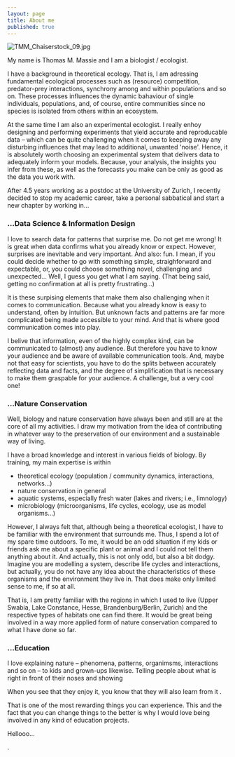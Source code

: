```yaml
---
layout: page
title: About me
published: true
---
```

![TMM_Chaiserstock_09.jpg]({{site.baseurl}}/img/TMM_Chaiserstock_09.jpg)

My name is Thomas M. Massie and I am a biologist / ecologist.

I have a background in theoretical ecology. That is, I am adressing fundamental ecological processes such as (resource) competition, predator-prey interactions, synchrony among and within populations and so on. These processes influences the dynamic bahaviour of single individuals, populations, and, of course, entire communities since no species is isolated from others within an ecosystem.  

At the same time I am also an experimental ecologist. I really enhoy designing and performing experiments that yield accurate and reproducable data – which can be quite challenging when it comes to keeping away any disturbing influences that may lead to additional, unwanted 'noise'. Hence, it is absolutely worth choosing an experimental system that delivers data to adequately inform your models. Because, your analysis, the insights you infer from these, as well as the forecasts you make can be only as good as the data you work with.  

After 4.5 years working as a postdoc at the University of Zurich, I recently decided to stop my academic career, take a personal sabbatical and start a new chapter by working in...


### ...Data Science & Information Design

I love to search data for patterns that surprise me. Do not get me wrong! It is great when data confirms what you already know or expect. However, surprises are inevitable and very important. And also: fun. I mean, if you could decide whether to go with something simple, straighforward and expectable, or, you could choose something novel, challenging and unexpected... Well, I guess you get what I am saying. (That being said, getting no confirmation at all is pretty frustrating...)  

It is these surpising elements that make them also challenging when it comes to communication. Because what you already know is easy to understand, often by intuition. But unknown facts and patterns are far more complicated being made accessible to your mind. And that is where good communication comes into play.  

I belive that information, even of the highly complex kind, can be communicated to (almost) any audience. But therefore you have to know your audience and be aware of available communication tools. And, maybe not that easy for scientists, you have to do the splits between accurately reflecting data and facts, and the degree of simplification that is necessary to make them graspable for your audience. A challenge, but a very cool one!


### ...Nature Conservation

Well, biology and nature conservation have always been and still are at the core of all my activities. I draw my motivation from the idea of contributing in whatever way to the preservation of our environment and a sustainable way of living.

I have a broad knowledge and interest in various fields of biology. By training, my main expertise is within
  * theoretical ecology (population / community dynamics, interactions, networks...)
  * nature conservation in general
  * aquatic systems, especially fresh water (lakes and rivers; i.e., limnology)
  * microbiology (microorganisms, life cycles, ecology, use as model organisms...)

However, I always felt that, although being a theoretical ecologist, I have to be familiar with the environment that surrounds me. Thus, I spend a lot of my spare time outdoors. To me, it would be an odd situation if my kids or friends ask me about a specific plant or animal and I could not tell them anything about it. And actually, this is not only odd, but also a bit dodgy. Imagine you are modelling a system, describe life cycles and interactions, but actually, you do not have any idea about the characteristics of these organisms and the environment they live in. That does make only limited sense to me, if so at all.

That is, I am pretty familiar with the regions in which I used to live (Upper Swabia, Lake Constance, Hesse, Brandenburg/Berlin, Zurich) and the respective types of habitats one can find there. It would be great being involved in a way more applied form of nature conservation compared to what I have done so far.


### ...Education

I love explaining nature – phenomena, patterns, organimsms, interactions and so on – to kids and grown-ups likewise. Telling people about what is right in front of their noses and showing

When you see that they enjoy it, you know that they will also learn from it .  

That is one of the most rewarding things you can experience. This and the fact that you can change things to the better is why I would love being involved in any kind of education projects.


Hellooo...






.
